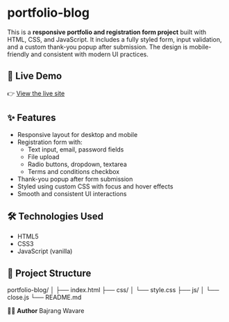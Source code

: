 # portfolio-blog

This is a **responsive portfolio and registration form project** built with HTML, CSS, and JavaScript. It includes a fully styled form, input validation, and a custom thank-you popup after submission. The design is mobile-friendly and consistent with modern UI practices.

## 🔗 Live Demo

👉 [View the live site](https://bajrangw.github.io/portfolio-blog/)

## ✨ Features

- Responsive layout for desktop and mobile
- Registration form with:
  - Text input, email, password fields
  - File upload
  - Radio buttons, dropdown, textarea
  - Terms and conditions checkbox
- Thank-you popup after form submission
- Styled using custom CSS with focus and hover effects
- Smooth and consistent UI interactions

## 🛠️ Technologies Used

- HTML5
- CSS3
- JavaScript (vanilla)

## 📁 Project Structure
portfolio-blog/
│
├── index.html
├── css/
│ └── style.css
├── js/
│ └── close.js
└── README.md

🧑‍💻 **Author**
Bajrang Wavare

